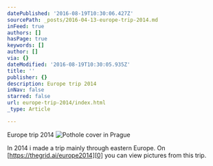 ```yaml
---
datePublished: '2016-08-19T10:30:06.427Z'
sourcePath: _posts/2016-04-13-europe-trip-2014.md
inFeed: true
authors: []
hasPage: true
keywords: []
author: []
via: {}
dateModified: '2016-08-19T10:30:05.935Z'
title: ''
publisher: {}
description: Europe trip 2014
inNav: false
starred: false
url: europe-trip-2014/index.html
_type: Article

---
```

Europe trip 2014
![Pothole cover in Prague](https://the-grid-user-content.s3-us-west-2.amazonaws.com/cdf9a8dc-dc77-4ac6-92d7-a775466ad1ea.jpg)

In 2014 i made a trip mainly through eastern Europe. On [https://thegrid.ai/europe2014][0] you can view pictures from this trip.

[0]: https://thegrid.ai/europe2014 "The grid"